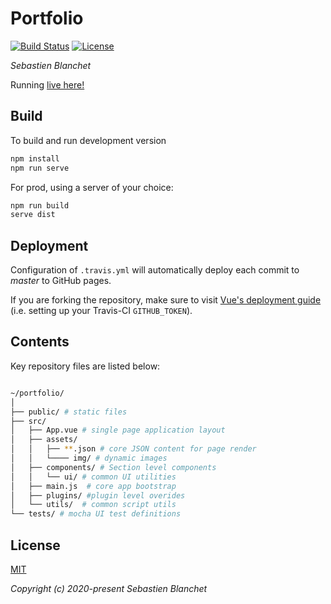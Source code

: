 # Portfolio

<p align="start">
  <a href="https://travis-ci.org/sebastienblanchet/portfolio"><img src="https://travis-ci.org/sebastienblanchet/portfolio.svg?branch=master" alt="Build Status"></a>
  <!-- <a href='https://coveralls.io/github/sebastienblanchet/portfolio?branch=master'><img src='https://coveralls.io/repos/github/sebastienblanchet/portfolio/badge.svg?branch=master' alt='Coverage Status' /></a> -->
  <a href="https://opensource.org/licenses/MIT"><img src="https://img.shields.io/badge/License-MIT-yellow.svg" alt="License"></a>
</p>

_Sebastien Blanchet_

Running [live here!](https://sebastienblanchet.github.io/portfolio/)

## Build

To build and run development version

```bash
npm install
npm run serve
```

For prod, using a server of your choice:

```bash
npm run build
serve dist
```

## Deployment

Configuration of  `.travis.yml` will automatically deploy each commit to *master* to GitHub pages.

If you are forking the repository, make sure to visit [Vue's deployment guide](https://cli.vuejs.org/guide/deployment.html#github-pages) (i.e. setting up your Travis-CI `GITHUB_TOKEN`).

## Contents

Key repository files are listed below:

```bash

~/portfolio/
│
├── public/ # static files
├── src/
│   ├── App.vue # single page application layout
│   ├── assets/
│   │   ├── **.json # core JSON content for page render
│   │   └──── img/ # dynamic images
│   ├── components/ # Section level components
│   │   └── ui/ # common UI utilities
│   ├── main.js  # core app bootstrap
│   ├── plugins/ #plugin level overides
│   └── utils/  # common script utils
└── tests/ # mocha UI test definitions

```

## License

[MIT](http://opensource.org/licenses/MIT)

*Copyright (c) 2020-present Sebastien Blanchet*

